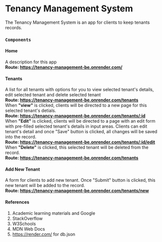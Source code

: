 # Tenancy Management System
The Tenancy Management System is an app for clients to keep tenants records.
### `Components`
#### Home
A description for this app
\
**Route: https://tenancy-management-be.onrender.com/**
#### Tenants
A list for all tenants with options for you to view selected tenant's details, edit selected tenant and delete selected tenant
\
**Route: https://tenancy-management-be.onrender.com/tenants**
\
When **"view"** is clicked, clients will be directed to a new page for this selected tenant's detials.
\
**Route: https://tenancy-management-be.onrender.com/tenants/:id**
\
When **"Edit"** is clicked, clients will be directed to a page with an edit form with pre-filled selected tenant's details in input areas. Clients can edit tenant's detail and once "Save" button is clicked, all changes will be saved into the record.
\
**Route: https://tenancy-management-be.onrender.com/tenants/:id/edit**
\
When **"Delete"** is clicked, this selected tenant will be deleted from the record.
\
**Route: https://tenancy-management-be.onrender.com/tenants**
#### Add New Tenant
A form for clients to add new tenant. Once "Submit" button is clicked, this new tenant will be added to the record.
\
**Route: https://tenancy-management-be.onrender.com/tenants/new**
#### References
1. Academic learning materials and Google
2. StackOverflow
3. W3Schools
4. MDN Web Docs
5. https://render.com/ for db.json








